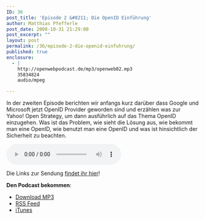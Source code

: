 ```yaml
---
ID: 36
post_title: 'Episode 2 &#8211; Die OpenID Einführung'
author: Matthias Pfefferle
post_date: 2008-10-31 21:29:00
post_excerpt: ""
layout: post
permalink: /36/episode-2-die-openid-einfuhrung/
published: true
enclosure:
  - |
    http://openwebpodcast.de/mp3/openweb02.mp3
    35834824
    audio/mpeg

---
```

In der zweiten Episode berichten wir anfangs kurz darüber dass Google und Microsoft jetzt OpenID Provider geworden sind und erzählen was zur Yahoo! Open Strategy, um dann ausführlich auf das Thema OpenID einzugehen. Was ist das Problem, wie sieht die Lösung aus, wie bekommt man eine OpenID, wie benutzt man eine OpenID und was ist hinsichtlich der Sicherheit zu beachten.

<audio controls>
  <source src="http://openwebpodcast.de/mp3/openweb02.mp3" type="audio/mpeg">
  Ihr Browser unterstützt diesen Audio-Player nicht.
</audio>

Die Links zur Sendung <a href="http://openweb.mixxt.de/networks/wiki/index.episode-2">findet ihr hier</a>!

<strong>Den Podcast bekommen</strong>:
<ul><li><a href="http://openwebpodcast.de/mp3/openweb02.mp3">Download MP3</a></li>
<li><a href="http://feeds.feedburner.com/openwebcast">RSS Feed</a></li>
<li><a href="http://phobos.apple.com/WebObjects/MZStore.woa/wa/viewPodcast?id=294732929">iTunes</a></li></ul>

